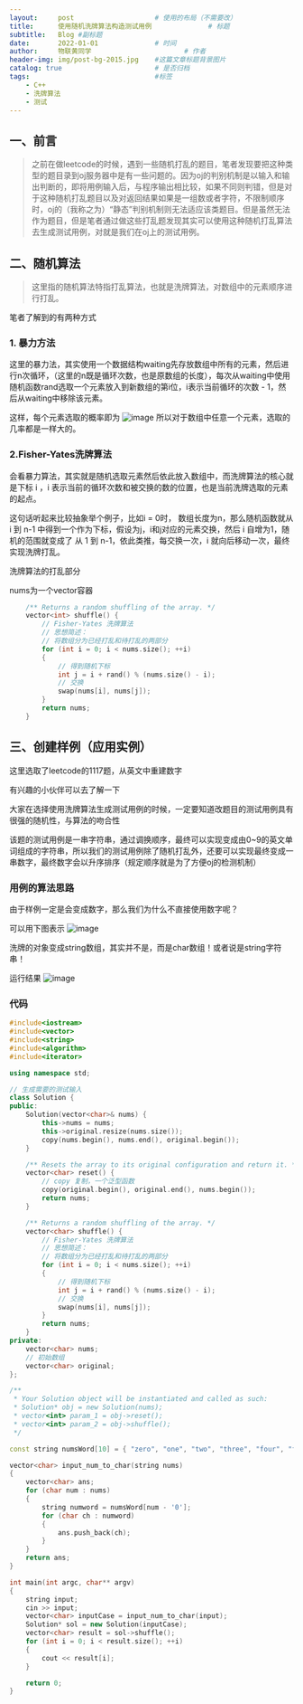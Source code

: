 ```yaml
---
layout:     post   				    # 使用的布局（不需要改）
title:      使用随机洗牌算法构造测试用例 				# 标题 
subtitle:   Blog #副标题
date:       2022-01-01 				# 时间
author:     物联黄同学 						# 作者
header-img: img/post-bg-2015.jpg 	#这篇文章标题背景图片
catalog: true 						# 是否归档
tags:								#标签
    - C++
    - 洗牌算法
    - 测试
---
```


## 一、前言

> 之前在做leetcode的时候，遇到一些随机打乱的题目，笔者发现要把这种类型的题目录到oj服务器中是有一些问题的。因为oj的判别机制是以输入和输出判断的，即将用例输入后，与程序输出相比较，如果不同则判错，但是对于这种随机打乱题目以及对返回结果如果是一组数或者字符，不限制顺序时，oj的（我称之为）“静态”判别机制则无法适应该类题目。但是虽然无法作为题目，但是笔者通过做这些打乱题发现其实可以使用这种随机打乱算法去生成测试用例，对就是我们在oj上的测试用例。

## 二、随机算法

> 这里指的随机算法特指打乱算法，也就是洗牌算法，对数组中的元素顺序进行打乱。

笔者了解到的有两种方式

### 1. 暴力方法

这里的暴力法，其实使用一个数据结构waiting先存放数组中所有的元素，然后进行n次循环，（这里的n既是循环次数，也是原数组的长度），每次从waiting中使用随机函数rand选取一个元素放入到新数组的第i位，i表示当前循环的次数 - 1，然后从waiting中移除该元素。

这样，每个元素选取的概率即为
![image](https://user-images.githubusercontent.com/88485359/147836394-5a3aabd9-542f-43b9-b464-749c0af87413.png)
所以对于数组中任意一个元素，选取的几率都是一样大的。



### 2.Fisher-Yates洗牌算法

会看暴力算法，其实就是随机选取元素然后依此放入数组中，而洗牌算法的核心就是下标 i ，i 表示当前的循环次数和被交换的数的位置，也是当前洗牌选取的元素的起点。

这句话听起来比较抽象举个例子，比如i = 0时， 数组长度为n，那么随机函数就从i 到 n-1 中得到一个作为下标，假设为j，i和j对应的元素交换，然后 i 自增为1，随机的范围就变成了 从 1 到 n-1，依此类推，每交换一次，i 就向后移动一次，最终实现洗牌打乱。

洗牌算法的打乱部分

nums为一个vector容器

```c++
    /** Returns a random shuffling of the array. */
    vector<int> shuffle() {
        // Fisher-Yates 洗牌算法
        // 思想简述：
        // 将数组分为已经打乱和待打乱的两部分
        for (int i = 0; i < nums.size(); ++i)
        {
            // 得到随机下标
            int j = i + rand() % (nums.size() - i);
            // 交换
            swap(nums[i], nums[j]);
        }
        return nums;
    }
```



## 三、创建样例（应用实例）

这里选取了leetcode的1117题，从英文中重建数字

有兴趣的小伙伴可以去了解一下

大家在选择使用洗牌算法生成测试用例的时候，一定要知道改题目的测试用例具有很强的随机性，与算法的吻合性

该题的测试用例是一串字符串，通过调换顺序，最终可以实现变成由0~9的英文单词组成的字符串，所以我们的测试用例除了随机打乱外，还要可以实现最终变成一串数字，最终数字会以升序排序（规定顺序就是为了方便oj的检测机制）

### 用例的算法思路

由于样例一定是会变成数字，那么我们为什么不直接使用数字呢？

可以用下图表示
![image](https://user-images.githubusercontent.com/88485359/147836407-bfb9d15b-b98f-45cf-b874-7571da628b6a.png)


洗牌的对象变成string数组，其实并不是，而是char数组！或者说是string字符串！

运行结果
![image](https://user-images.githubusercontent.com/88485359/147836420-30435c6a-8abb-4674-aac7-5d514a0aa3f1.png)




### 代码

```c++
#include<iostream>
#include<vector>
#include<string>
#include<algorithm>
#include<iterator>

using namespace std;

// 生成需要的测试输入
class Solution {
public:
    Solution(vector<char>& nums) {
        this->nums = nums;
        this->original.resize(nums.size());
        copy(nums.begin(), nums.end(), original.begin());
    }

    /** Resets the array to its original configuration and return it. */
    vector<char> reset() {
        // copy 复制，一个泛型函数
        copy(original.begin(), original.end(), nums.begin());
        return nums;
    }

    /** Returns a random shuffling of the array. */
    vector<char> shuffle() {
        // Fisher-Yates 洗牌算法
        // 思想简述：
        // 将数组分为已经打乱和待打乱的两部分
        for (int i = 0; i < nums.size(); ++i)
        {
            // 得到随机下标
            int j = i + rand() % (nums.size() - i);
            // 交换
            swap(nums[i], nums[j]);
        }
        return nums;
    }
private:
    vector<char> nums;
    // 初始数组
    vector<char> original;
};

/**
 * Your Solution object will be instantiated and called as such:
 * Solution* obj = new Solution(nums);
 * vector<int> param_1 = obj->reset();
 * vector<int> param_2 = obj->shuffle();
 */

const string numsWord[10] = { "zero", "one", "two", "three", "four", "five", "six", "seven", "eight", "nine" };

vector<char> input_num_to_char(string nums)
{
    vector<char> ans;
    for (char num : nums)
    {
        string numword = numsWord[num - '0'];
        for (char ch : numword)
        {
            ans.push_back(ch);
        }
    }
    return ans;
}

int main(int argc, char** argv)
{
    string input;
    cin >> input;
    vector<char> inputCase = input_num_to_char(input);
    Solution* sol = new Solution(inputCase);
    vector<char> result = sol->shuffle();
    for (int i = 0; i < result.size(); ++i)
    {
        cout << result[i];
    }

    return 0;
}
```

